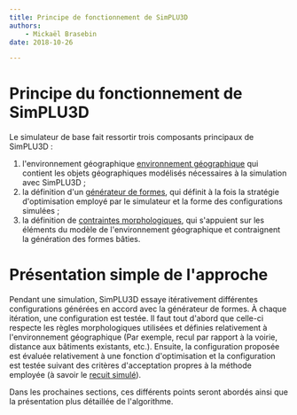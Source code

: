 ```yaml
---
title: Principe de fonctionnement de SimPLU3D
authors:
    - Mickaël Brasebin
date: 2018-10-26

---
```


# Principe du fonctionnement de SimPLU3D

Le simulateur de base fait ressortir trois composants principaux de SimPLU3D :

1. l'environnement géographique [environnement géographique](/../envgeo/intro.md) qui contient les objets géographiques modélisés nécessaires à la simulation avec SimPLU3D ;
2. la définition d'un [générateur de formes](/../generator/intro.md), qui définit à la fois la stratégie d'optimisation employé par le simulateur et la forme des configurations simulées ;
3. la définition de [contraintes morphologiques](/../rules/intro.md), qui s'appuient sur les éléments du modèle de l'environnement géographique et contraignent la génération des formes bâties.

# Présentation simple de l'approche

Pendant une simulation, SimPLU3D essaye itérativement différentes configurations générées en accord avec la générateur de formes. À chaque itération, une configuration est testée. Il faut tout d'abord que celle-ci respecte les règles morphologiques utilisées et définies relativement à l'environnement géographique (Par exemple, recul par rapport à la voirie, distance aux bâtiments existants, etc.). Ensuite, la configuration proposée est évaluée relativement à une fonction d'optimisation et la configuration est testée suivant des critères d'acceptation propres à la méthode employée (à savoir le [recuit simulé](https://fr.wikipedia.org/wiki/Recuit_simul%C3%A9)).

Dans les prochaines sections, ces différents points seront abordés ainsi que la présentation plus détaillée de l'algorithme.
